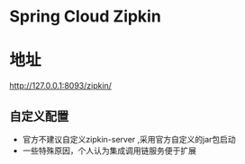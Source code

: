 # Spring Cloud Zipkin

# 地址
http://127.0.0.1:8093/zipkin/

## 自定义配置
* 官方不建议自定义zipkin-server ,采用官方自定义的jar包启动
* 一些特殊原因，个人认为集成调用链服务便于扩展





